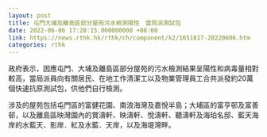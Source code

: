 ```yaml
---
layout: post
title: 屯門大埔及離島區部分屋苑污水檢測陽性　當局派測試包
date: 2022-06-06 17:28:15.000000000 +08:00
link: https://news.rthk.hk/rthk/ch/component/k2/1651817-20220606.htm
categories: rthk
---
```


政府表示，因應屯門、大埔及離島區部分屋苑的污水檢測結果呈陽性和病毒量相對較高，當局派員向有關居民、在地工作清潔工以及物業管理員工合共派發約20萬個快速抗原測試包，供他們自行檢測。

涉及的屋苑包括屯門區的富健花園、南浪海灣及嘉悅半島；大埔區的富亨邨及富善邨，以及離島區映灣園內的賞濤軒、映濤軒、悅濤軒、聽濤軒及海珀名邸、藍天海岸的水藍天、影岸．紅及水藍．天岸，以及海堤灣畔。

